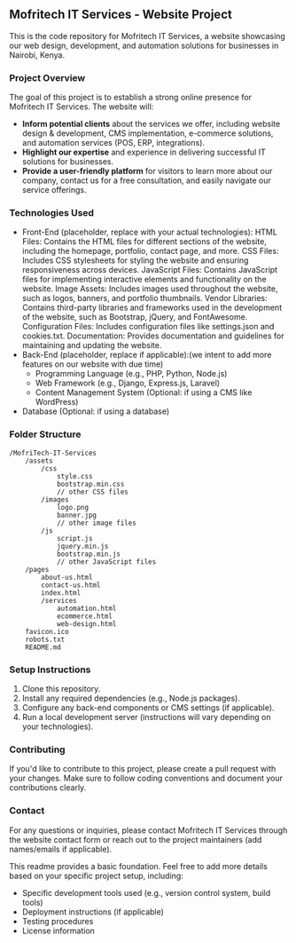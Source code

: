 ## Mofritech IT Services - Website Project

This is the code repository for Mofritech IT Services, a website showcasing our web design, development, and automation solutions for businesses in Nairobi, Kenya.

### Project Overview

The goal of this project is to establish a strong online presence for Mofritech IT Services. The website will:

* **Inform potential clients** about the services we offer, including website design & development, CMS implementation, e-commerce solutions, and automation services (POS, ERP, integrations).
* **Highlight our expertise** and experience in delivering successful IT solutions for businesses.
* **Provide a user-friendly platform** for visitors to learn more about our company, contact us for a free consultation, and easily navigate our service offerings.

### Technologies Used

* Front-End (placeholder, replace with your actual technologies):
HTML Files: Contains the HTML files for different sections of the website, including the homepage, portfolio, contact page, and more.
CSS Files: Includes CSS stylesheets for styling the website and ensuring responsiveness across devices.
JavaScript Files: Contains JavaScript files for implementing interactive elements and functionality on the website.
Image Assets: Includes images used throughout the website, such as logos, banners, and portfolio thumbnails.
Vendor Libraries: Contains third-party libraries and frameworks used in the development of the website, such as Bootstrap, jQuery, and FontAwesome.
Configuration Files: Includes configuration files like settings.json and cookies.txt.
Documentation: Provides documentation and guidelines for maintaining and updating the website.
* Back-End (placeholder, replace if applicable):(we intent to add more features on our website with due time)
    * Programming Language (e.g., PHP, Python, Node.js)
    * Web Framework (e.g., Django, Express.js, Laravel)
    * Content Management System (Optional:  if using a CMS like WordPress)
* Database (Optional: if using a database)

### Folder Structure

```
/MofriTech-IT-Services
    /assets
        /css
            style.css
            bootstrap.min.css
            // other CSS files
        /images
            logo.png
            banner.jpg
            // other image files
        /js
            script.js
            jquery.min.js
            bootstrap.min.js
            // other JavaScript files
    /pages
        about-us.html
        contact-us.html
        index.html
        /services
            automation.html
            ecommerce.html
            web-design.html
    favicon.ico
    robots.txt
    README.md

```



### Setup Instructions

1. Clone this repository.
2. Install any required dependencies (e.g., Node.js packages).
3. Configure any back-end components or CMS settings (if applicable).
4. Run a local development server (instructions will vary depending on your technologies).

### Contributing

If you'd like to contribute to this project, please create a pull request with your changes. Make sure to follow coding conventions and document your contributions clearly.

### Contact

For any questions or inquiries, please contact Mofritech IT Services through the website contact form or reach out to the project maintainers (add names/emails if applicable).

This readme provides a basic foundation. Feel free to add more details based on your specific project setup, including:

* Specific development tools used (e.g., version control system, build tools)
* Deployment instructions (if applicable)
* Testing procedures
* License information
